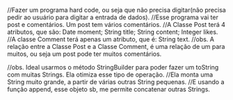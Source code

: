 //Fazer um programa hard code, ou seja que não precisa digitar(não precisa pedir ao usuário para digitar a entrada de dados). 
//Esse programa vai ter post e comentários. Um post tem vários comentários.
//A Classe Post terá 4 atributos, que são: Date moment; String title; String content; Integer likes.
//A classe Comment terá apenas um atributo, que é: String text.
//obs. A relação entre a Classe Post e a Classe Comment, é uma relação de um para muitos, ou seja um post pode ter muitos comentários.

//obs. Ideal usarmos o método StringBuilder para poder fazer um toString com muitas Strings. Ela otimiza esse tipo de operação. 
//Ela monta uma String muito grande, a partir de várias outras String pequenas.
//E usando a função append, esse objeto sb, me permite concatenar outras Strings.